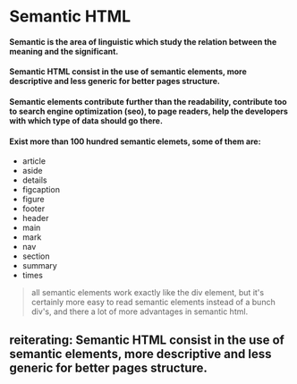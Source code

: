 # Semantic HTML

#### Semantic is the area of linguistic which study the relation between the meaning and the significant.

#### Semantic HTML consist in the use of semantic elements, more descriptive and less generic for better pages structure.

#### Semantic elements contribute further than the readability, contribute too to search engine optimization (seo), to page readers, help the developers with which type of data should go there.

#### Exist more than 100 hundred semantic elemets, some of them are:
* article
* aside
* details
* figcaption
* figure
* footer
* header
* main
* mark
* nav
* section
* summary
* times

> all semantic elements work exactly like the div element, but it's certainly more easy to read semantic elements instead of a bunch div's, and there a lot of more advantages in semantic html.

## **reiterating:** Semantic HTML consist in the use of semantic elements, more descriptive and less generic for better pages structure.
